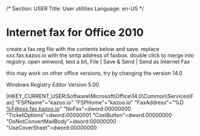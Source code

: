 /*
Section: USER
Title: User utilities
Language: en-US
*/

# Internet fax for Office 2010
create a fax.reg file with the contents below and save. 
replace xxx.fax.kazoo.io with the smtp address of faxbox.
double click to merge into registry.
open winword, text a bit, File | Save & Send | Send as Internet Fax

this may work on other office versions, try by changing the version 14.0   

Windows Registry Editor Version 5.00

[HKEY_CURRENT_USER\Software\Microsoft\Office\14.0\Common\Services\Fax]
"FSPName"="kazoo.io"
"FSPHome"="kazoo.io"
"FaxAddress"="%D <%F@xxx.fax.kazoo.io>"
"NoFax"=dword:00000000
"TicketOptions"=dword:00000001
"CostButton"=dword:00000000
"DoNotConvertMailBody"=dword:00000000
"UseCoverSheet"=dword:00000000



